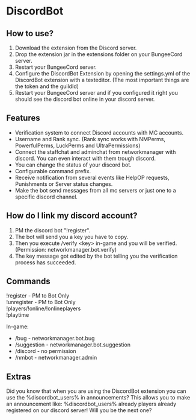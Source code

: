 # DiscordBot

## How to use?

1. Download the extension from the Discord server.
2. Drop the extension jar in the extensions folder on your BungeeCord server.
3. Restart your BungeeCord server.
4. Configure the DiscordBot Extension by opening the settings.yml of the DiscordBot extension with a texteditor. \(The most important things are the token and the guildId\)
5. Restart your BungeeCord server and if you configured it right you should see the discord bot online in your discord server.

## Features

* Verification system to connect Discord accounts with MC accounts.
* Username and Rank sync. \(Rank sync works with NMPerms, PowerfulPerms, LuckPerms and UltraPermissions\)
* Connect the staffchat and adminchat from networkmanager with discord. You can even interact with them trough discord.
* You can change the status of your discord bot.
* Configurable command prefix.
* Receive notification from several events like HelpOP requests, Punishments or Server status changes.
* Make the bot send messages from all mc servers or just one to a specific discord channel.

## How do I link my discord account?

1. PM the discord bot "!register".
2. The bot will send you a key you have to copy.
3. Then you execute /verify &lt;key&gt; in-game and you will be verified. \(Permission: networkmanager.bot.verify\)
4. The key message got edited by the bot telling you the verification process has succeeded.

## Commands

!register - PM to Bot Only  
!unregister - PM to Bot Only  
!players/!online/!onlineplayers  
!playtime

In-game:  
- /bug - networkmanager.bot.bug  
- /suggestion - networkmanager.bot.suggestion  
- /discord - no permission  
- /nmbot - networkmanager.admin

## Extras

Did you know that when you are using the DiscordBot extension you can use the %discordbot\_users% in announcements? This allows you to make an announcement like: %discordbot\_users% already players already registered on our discord server! Will you be the next one?


